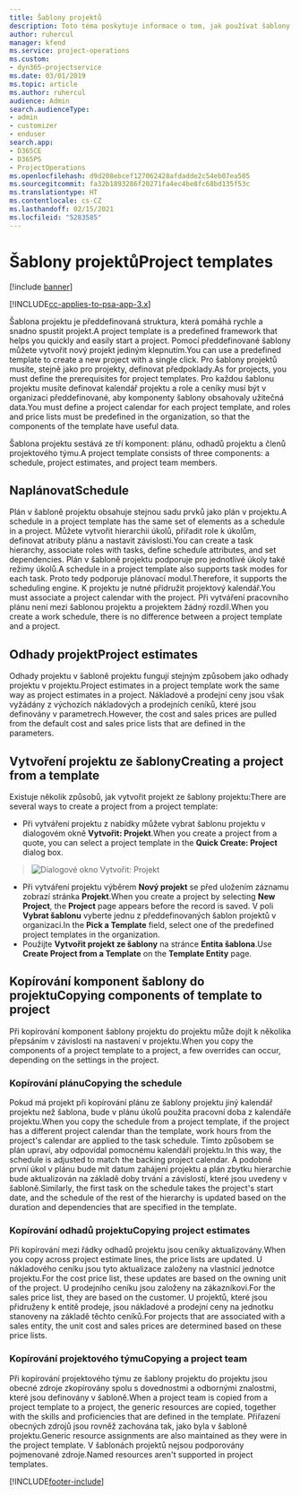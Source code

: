 ```yaml
---
title: Šablony projektů
description: Toto téma poskytuje informace o tom, jak používat šablony projektů pro rychlé nastavení projektu.
author: ruhercul
manager: kfend
ms.service: project-operations
ms.custom:
- dyn365-projectservice
ms.date: 03/01/2019
ms.topic: article
ms.author: ruhercul
audience: Admin
search.audienceType:
- admin
- customizer
- enduser
search.app:
- D365CE
- D365PS
- ProjectOperations
ms.openlocfilehash: d9d208ebcef127062428afdadde2c54eb07ea505
ms.sourcegitcommit: fa32b1893286f20271fa4ec4be8fc68bd135f53c
ms.translationtype: HT
ms.contentlocale: cs-CZ
ms.lasthandoff: 02/15/2021
ms.locfileid: "5283585"
---
```

# <a name="project-templates"></a><span data-ttu-id="402d0-103">Šablony projektů</span><span class="sxs-lookup"><span data-stu-id="402d0-103">Project templates</span></span> 

[!include [banner](../includes/psa-now-project-operations.md)]

[!INCLUDE[cc-applies-to-psa-app-3.x](../includes/cc-applies-to-psa-app-3x.md)]

<span data-ttu-id="402d0-104">Šablona projektu je předdefinovaná struktura, která pomáhá rychle a snadno spustit projekt.</span><span class="sxs-lookup"><span data-stu-id="402d0-104">A project template is a predefined framework that helps you quickly and easily start a project.</span></span> <span data-ttu-id="402d0-105">Pomocí předdefinované šablony můžete vytvořit nový projekt jediným klepnutím.</span><span class="sxs-lookup"><span data-stu-id="402d0-105">You can use a predefined template to create a new project with a single click.</span></span> <span data-ttu-id="402d0-106">Pro šablony projektů musíte, stejně jako pro projekty, definovat předpoklady.</span><span class="sxs-lookup"><span data-stu-id="402d0-106">As for projects, you must define the prerequisites for project templates.</span></span> <span data-ttu-id="402d0-107">Pro každou šablonu projektu musíte definovat kalendář projektu a role a ceníky musí být v organizaci předdefinované, aby komponenty šablony obsahovaly užitečná data.</span><span class="sxs-lookup"><span data-stu-id="402d0-107">You must define a project calendar for each project template, and roles and price lists must be predefined in the organization, so that the components of the template have useful data.</span></span>

<span data-ttu-id="402d0-108">Šablona projektu sestává ze tří komponent: plánu, odhadů projektu a členů projektového týmu.</span><span class="sxs-lookup"><span data-stu-id="402d0-108">A project template consists of three components: a schedule, project estimates, and project team members.</span></span>

## <a name="schedule"></a><span data-ttu-id="402d0-109">Naplánovat</span><span class="sxs-lookup"><span data-stu-id="402d0-109">Schedule</span></span>

<span data-ttu-id="402d0-110">Plán v šabloně projektu obsahuje stejnou sadu prvků jako plán v projektu.</span><span class="sxs-lookup"><span data-stu-id="402d0-110">A schedule in a project template has the same set of elements as a schedule in a project.</span></span> <span data-ttu-id="402d0-111">Můžete vytvořit hierarchii úkolů, přiřadit role k úkolům, definovat atributy plánu a nastavit závislosti.</span><span class="sxs-lookup"><span data-stu-id="402d0-111">You can create a task hierarchy, associate roles with tasks, define schedule attributes, and set dependencies.</span></span> <span data-ttu-id="402d0-112">Plán v šabloně projektu podporuje pro jednotlivé úkoly také režimy úkolů.</span><span class="sxs-lookup"><span data-stu-id="402d0-112">A schedule in a project template also supports task modes for each task.</span></span> <span data-ttu-id="402d0-113">Proto tedy podporuje plánovací modul.</span><span class="sxs-lookup"><span data-stu-id="402d0-113">Therefore, it supports the scheduling engine.</span></span> <span data-ttu-id="402d0-114">K projektu je nutné přidružit projektový kalendář.</span><span class="sxs-lookup"><span data-stu-id="402d0-114">You must associate a project calendar with the project.</span></span> <span data-ttu-id="402d0-115">Při vytváření pracovního plánu není mezi šablonou projektu a projektem žádný rozdíl.</span><span class="sxs-lookup"><span data-stu-id="402d0-115">When you create a work schedule, there is no difference between a project template and a project.</span></span>

## <a name="project-estimates"></a><span data-ttu-id="402d0-116">Odhady projekt</span><span class="sxs-lookup"><span data-stu-id="402d0-116">Project estimates</span></span>

<span data-ttu-id="402d0-117">Odhady projektu v šabloně projektu fungují stejným způsobem jako odhady projektu v projektu.</span><span class="sxs-lookup"><span data-stu-id="402d0-117">Project estimates in a project template work the same way as project estimates in a project.</span></span> <span data-ttu-id="402d0-118">Nákladové a prodejní ceny jsou však vyžádány z výchozích nákladových a prodejních ceníků, které jsou definovány v parametrech.</span><span class="sxs-lookup"><span data-stu-id="402d0-118">However, the cost and sales prices are pulled from the default cost and sales price lists that are defined in the parameters.</span></span>

## <a name="creating-a-project-from-a-template"></a><span data-ttu-id="402d0-119">Vytvoření projektu ze šablony</span><span class="sxs-lookup"><span data-stu-id="402d0-119">Creating a project from a template</span></span>
 
<span data-ttu-id="402d0-120">Existuje několik způsobů, jak vytvořit projekt ze šablony projektu:</span><span class="sxs-lookup"><span data-stu-id="402d0-120">There are several ways to create a project from a project template:</span></span>

- <span data-ttu-id="402d0-121">Při vytváření projektu z nabídky můžete vybrat šablonu projektu v dialogovém okně **Vytvořit: Projekt**.</span><span class="sxs-lookup"><span data-stu-id="402d0-121">When you create a project from a quote, you can select a project template in the **Quick Create: Project** dialog box.</span></span>

> ![Dialogové okno Vytvořit: Projekt](media/project-11.png)

- <span data-ttu-id="402d0-123">Při vytváření projektu výběrem **Nový projekt** se před uložením záznamu zobrazí stránka **Projekt**.</span><span class="sxs-lookup"><span data-stu-id="402d0-123">When you create a project by selecting **New Project**, the **Project** page appears before the record is saved.</span></span> <span data-ttu-id="402d0-124">V poli **Vybrat šablonu** vyberte jednu z předdefinovaných šablon projektů v organizaci.</span><span class="sxs-lookup"><span data-stu-id="402d0-124">In the **Pick a Template** field, select one of the predefined project templates in the organization.</span></span>
- <span data-ttu-id="402d0-125">Použijte **Vytvořit projekt ze šablony** na stránce **Entita šablona**.</span><span class="sxs-lookup"><span data-stu-id="402d0-125">Use **Create Project from a Template** on the **Template Entity** page.</span></span>

## <a name="copying-components-of-template-to-project"></a><span data-ttu-id="402d0-126">Kopírování komponent šablony do projektu</span><span class="sxs-lookup"><span data-stu-id="402d0-126">Copying components of template to project</span></span>

<span data-ttu-id="402d0-127">Při kopírování komponent šablony projektu do projektu může dojít k několika přepsáním v závislosti na nastavení v projektu.</span><span class="sxs-lookup"><span data-stu-id="402d0-127">When you copy the components of a project template to a project, a few overrides can occur, depending on the settings in the project.</span></span>

### <a name="copying-the-schedule"></a><span data-ttu-id="402d0-128">Kopírování plánu</span><span class="sxs-lookup"><span data-stu-id="402d0-128">Copying the schedule</span></span>

<span data-ttu-id="402d0-129">Pokud má projekt při kopírování plánu ze šablony projektu jiný kalendář projektu než šablona, bude v plánu úkolů použita pracovní doba z kalendáře projektu.</span><span class="sxs-lookup"><span data-stu-id="402d0-129">When you copy the schedule from a project template, if the project has a different project calendar than the template, work hours from the project's calendar are applied to the task schedule.</span></span> <span data-ttu-id="402d0-130">Tímto způsobem se plán upraví, aby odpovídal pomocnému kalendáři projektu.</span><span class="sxs-lookup"><span data-stu-id="402d0-130">In this way, the schedule is adjusted to match the backing project calendar.</span></span> <span data-ttu-id="402d0-131">A podobně první úkol v plánu bude mít datum zahájení projektu a plán zbytku hierarchie bude aktualizován na základě doby trvání a závislostí, které jsou uvedeny v šabloně.</span><span class="sxs-lookup"><span data-stu-id="402d0-131">Similarly, the first task on the schedule takes the project's start date, and the schedule of the rest of the hierarchy is updated based on the duration and dependencies that are specified in the template.</span></span> 

### <a name="copying-project-estimates"></a><span data-ttu-id="402d0-132">Kopírování odhadů projektu</span><span class="sxs-lookup"><span data-stu-id="402d0-132">Copying project estimates</span></span> 

<span data-ttu-id="402d0-133">Při kopírování mezi řádky odhadů projektu jsou ceníky aktualizovány.</span><span class="sxs-lookup"><span data-stu-id="402d0-133">When you copy across project estimate lines, the price lists are updated.</span></span> <span data-ttu-id="402d0-134">U nákladového ceníku jsou tyto aktualizace založeny na vlastnící jednotce projektu.</span><span class="sxs-lookup"><span data-stu-id="402d0-134">For the cost price list, these updates are based on the owning unit of the project.</span></span> <span data-ttu-id="402d0-135">U prodejního ceníku jsou založeny na zákazníkovi.</span><span class="sxs-lookup"><span data-stu-id="402d0-135">For the sales price list, they are based on the customer.</span></span> <span data-ttu-id="402d0-136">U projektů, které jsou přidruženy k entitě prodeje, jsou nákladové a prodejní ceny na jednotku stanoveny na základě těchto ceníků.</span><span class="sxs-lookup"><span data-stu-id="402d0-136">For projects that are associated with a sales entity, the unit cost and sales prices are determined based on these price lists.</span></span>

### <a name="copying-a-project-team"></a><span data-ttu-id="402d0-137">Kopírování projektového týmu</span><span class="sxs-lookup"><span data-stu-id="402d0-137">Copying a project team</span></span>

<span data-ttu-id="402d0-138">Při kopírování projektového týmu ze šablony projektu do projektu jsou obecné zdroje zkopírovány spolu s dovednostmi a odbornými znalostmi, které jsou definovány v šabloně.</span><span class="sxs-lookup"><span data-stu-id="402d0-138">When a project team is copied from a project template to a project, the generic resources are copied, together with the skills and proficiencies that are defined in the template.</span></span> <span data-ttu-id="402d0-139">Přiřazení obecných zdrojů jsou rovněž zachována tak, jako byla v šabloně projektu.</span><span class="sxs-lookup"><span data-stu-id="402d0-139">Generic resource assignments are also maintained as they were in the project template.</span></span> <span data-ttu-id="402d0-140">V šablonách projektů nejsou podporovány pojmenované zdroje.</span><span class="sxs-lookup"><span data-stu-id="402d0-140">Named resources aren't supported in project templates.</span></span>


[!INCLUDE[footer-include](../includes/footer-banner.md)]